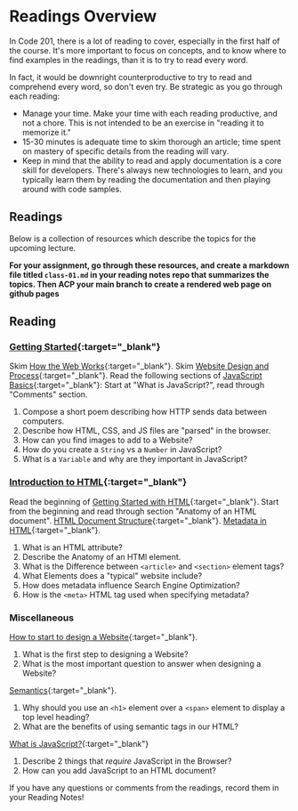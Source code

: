 # Readings Overview

In Code 201, there is a lot of reading to cover, especially in the first half of the course. It's more important to focus on concepts, and to know where to find examples in the readings, than it is to try to read every word.

In fact, it would be downright counterproductive to try to read and comprehend every word, so don't even try. Be strategic as you go through each reading:

- Manage your time. Make your time with each reading productive, and not a chore. This is not intended to be an exercise in "reading it to memorize it."
- 15-30 minutes is adequate time to skim thorough an article; time spent on mastery of specific details from the reading will vary.
- Keep in mind that the ability to read and apply documentation is a core skill for developers. There's always new technologies to learn, and you typically learn them by reading the documentation and then playing around with code samples.

## Readings

Below is a collection of resources which describe the topics for the upcoming lecture.

**For your assignment, go through these resources, and create a markdown file titled `class-01.md` in your reading notes repo that summarizes the topics. Then ACP your main branch to create a rendered web page on github pages**

## Reading

### [Getting Started](https://developer.mozilla.org/en-US/docs/Learn/Getting_started_with_the_web/){:target="_blank"}

Skim [How the Web Works](https://developer.mozilla.org/en-US/docs/Learn/Getting_started_with_the_web/How_the_Web_works){:target="_blank"}.
Skim [Website Design and Process](https://developer.mozilla.org/en-US/docs/Learn/Getting_started_with_the_web/What_will_your_website_look_like){:target="_blank"}.
Read the following sections of [JavaScript Basics](https://developer.mozilla.org/en-US/docs/Learn/Getting_started_with_the_web/JavaScript_basics){:target="_blank"}:  Start at "What is JavaScript?", read through "Comments" section.

1. Compose a short poem describing how HTTP sends data between computers.
1. Describe how HTML, CSS, and JS files are "parsed" in the browser.
1. How can you find images to add to a Website?
1. How do you create a `String` vs a `Number` in JavaScript?
1. What is a `Variable` and why are they important in JavaScript?

### [Introduction to HTML](https://developer.mozilla.org/en-US/docs/Learn/HTML/Introduction_to_HTML/){:target="_blank"}

Read the beginning of [Getting Started with HTML](https://developer.mozilla.org/en-US/docs/Learn/HTML/Introduction_to_HTML/Getting_started){:target="_blank"}.  Start from the beginning and read through section "Anatomy of an HTML document".
[HTML Document Structure](https://developer.mozilla.org/en-US/docs/Learn/HTML/Introduction_to_HTML/Document_and_website_structure){:target="_blank"}.
[Metadata in HTML](https://developer.mozilla.org/en-US/docs/Learn/HTML/Introduction_to_HTML/The_head_metadata_in_HTML){:target="_blank"}.

1. What is an HTML attribute?
1. Describe the Anatomy of an HTMl element.
1. What is the Difference between `<article>` and `<section>` element tags?
1. What Elements does a "typical" website include?
1. How does metadata influence Search Engine Optimization?
1. How is the `<meta>` HTML tag used when specifying metadata?

### Miscellaneous

[How to start to design a Website](https://developer.mozilla.org/en-US/docs/Learn/Common_questions/Thinking_before_coding){:target="_blank"}.

1. What is the first step to designing a Website?
1. What is the most important question to answer when designing a Website?

[Semantics](https://developer.mozilla.org/en-US/docs/Glossary/Semantics){:target="_blank"}.

1. Why should you use an `<h1>` element over a `<span>` element to display a top level heading?
1. What are the benefits of using semantic tags in our HTML?

[What is JavaScript?](https://developer.mozilla.org/en-US/docs/Learn/JavaScript/First_steps/What_is_JavaScript){:target="_blank"}

1. Describe 2 things that *require* JavaScript in the Browser?
1. How can you add JavaScript to an HTML document?

If you have any questions or comments from the readings, record them in your Reading Notes!

<!--
## Additional Resources

### Videos

### Bookmark/Skim
 -->
